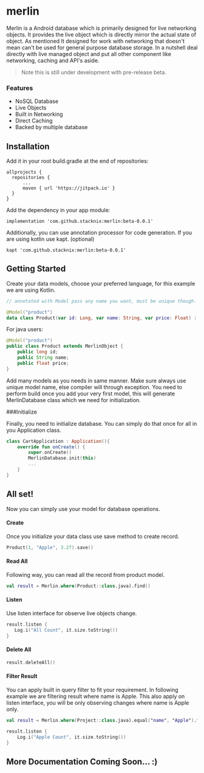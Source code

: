 # merlin
Merlin is a Android database which is primarily designed for live networking objects.
It provides the live object which is directly mirror the actual state of object.
As mentioned It designed for work with networking that doesn't mean can't be used for general purpose database storage.
In a nutshell deal directly with live managed object and put all other component like networking, caching and API's aside.

> Note this is still under development with pre-release beta.

### Features
* NoSQL Database
* Live Objects
* Built in Networking
* Direct Caching
* Backed by multiple database

## Installation
Add it in your root build.gradle at the end of repositories:

```shell
allprojects {
  repositories {
      ...
      maven { url 'https://jitpack.io' }
  }
}
```

Add the dependency in your app module:

```shell
implementation 'com.github.stacknix:merlin:beta-0.0.1'
```
Additionally, you can use annotation processor for code generation.
If you are using kotlin use kapt. (optional)

```shell
kapt 'com.github.stacknix:merlin:beta-0.0.1'
```

## Getting Started
Create your data models, choose your preferred language, 
for this example we are using Kotlin.

```kotlin
// annotated with Model pass any name you want, must be unique though.

@Model("product")
data class Product(var id: Long, var name: String, var price: Float) : MerlinObject()
```

For java users:

```java
@Model("product")
public class Product extends MerlinObject {
    public long id;
    public String name;
    public float price;
}
```

Add many models as you needs in same manner. Make sure always use unique
model name, else compiler will through exception. 
You need to perform build once you add your very first model,
this will generate MerlinDatabase class which we need for
initialization.

###Initialize

Finally, you need to initialize database. You can simply do that once
for all in you Application class.

```kotlin
class CartApplication : Application(){
    override fun onCreate() {
        super.onCreate()
        MerlinDatabase.init(this)
        ...
    }
}
```

## All set!
Now you can simply use your model for database operations. 

#### Create
Once you initialize your data class use save method to create record.

```kotlin
Product(1, "Apple", 3.2f).save()
```

#### Read All
Following way, you can read all the record from product model.
```kotlin
val result = Merlin.where(Product::class.java).find()
```

#### Listen
Use listen interface for observe live objects change.
```kotlin
result.listen {
   Log.i("All Count", it.size.toString())
}
```

#### Delete All
```kotlin
result.deleteAll()
```

#### Filter Result
You can apply built in query filter to fit your requirement. 
In following example we are filtering result where name is Apple.
This also apply on listen interface, you will be only observing
changes where name is Apple only.

```kotlin
val result = Merlin.where(Project::class.java).equal("name", "Apple").find()

result.listen {
    Log.i("Apple Count", it.size.toString())
}
```


## More Documentation Coming Soon... :)